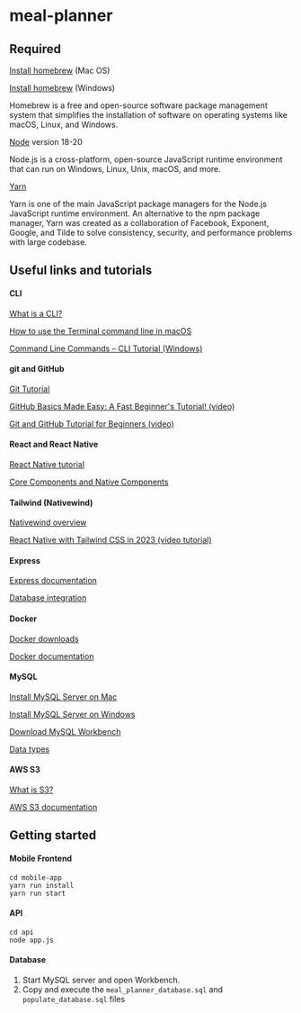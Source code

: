 # meal-planner

## Required

[Install homebrew](https://brew.sh/) (Mac OS)

[Install homebrew](https://blog.devops.dev/how-to-install-homebrew-on-windows-61fe1c2b173) (Windows)

Homebrew is a free and open-source software package management system that simplifies the installation of software on operating systems like macOS, Linux, and Windows.


[Node](https://nodejs.org/en/download/current) version 18-20

Node.js is a cross-platform, open-source JavaScript runtime environment that can run on Windows, Linux, Unix, macOS, and more.

[Yarn](https://classic.yarnpkg.com/lang/en/docs/install/#mac-stable)

Yarn is one of the main JavaScript package managers for the Node.js JavaScript runtime environment. An alternative to the npm package manager, Yarn was created as a collaboration of Facebook, Exponent, Google, and Tilde to solve consistency, security, and performance problems with large codebase.

## Useful links and tutorials

#### CLI
[What is a CLI?](https://www.w3schools.com/whatis/whatis_cli.asp)

[How to use the Terminal command line in macOS](https://macpaw.com/how-to/use-terminal-on-mac)

[Command Line Commands – CLI Tutorial (Windows)](https://www.freecodecamp.org/news/command-line-commands-cli-tutorial/)

#### git and GitHub
[Git Tutorial](https://www.w3schools.com/git/)

[GitHub Basics Made Easy: A Fast Beginner's Tutorial! (video)](https://www.youtube.com/watch?v=Oaj3RBIoGFc)

[Git and GitHub Tutorial for Beginners (video)](https://www.youtube.com/watch?v=tRZGeaHPoaw)

#### React and React Native
[React Native tutorial](https://reactnative.dev/docs/tutorial)

[Core Components and Native Components](https://reactnative.dev/docs/intro-react-native-components)

#### Tailwind (Nativewind)
[Nativewind overview](https://www.nativewind.dev/overview/)

[React Native with Tailwind CSS in 2023 (video tutorial)](https://www.youtube.com/watch?v=UHMyREDtp8s)

#### Express
[Express documentation](https://expressjs.com/en/starter/hello-world.html)

[Database integration](https://expressjs.com/en/guide/database-integration.html#mysql)

#### Docker
[Docker downloads](https://docker.com/)

[Docker documentation](https://docs.docker.com/)

#### MySQL
[Install MySQL Server on Mac](https://dev.mysql.com/doc/refman/8.0/en/macos-installation-pkg.html)

[Install MySQL Server on Windows](https://dev.mysql.com/doc/refman/8.0/en/windows-installation.html)

[Download MySQL Workbench](https://dev.mysql.com/downloads/workbench/)

[Data types](https://dev.mysql.com/doc/refman/8.4/en/data-types.html)

#### AWS S3
[What is S3?](https://cloudian.com/blog/s3-storage-behind-the-scenes/)

[AWS S3 documentation](https://docs.aws.amazon.com/AmazonS3/latest/userguide/Welcome.html)

## Getting started

#### Mobile Frontend
```
cd mobile-app
yarn run install
yarn run start
```

#### API
```
cd api
node app.js
```

#### Database
1. Start MySQL server and open Workbench.
2. Copy and execute the `meal_planner_database.sql` and `populate_database.sql`  files
